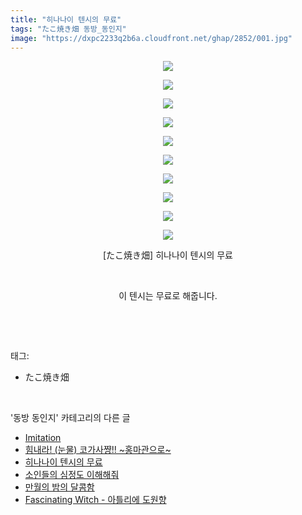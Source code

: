 ```yaml
---
title: "히나나이 텐시의 무료"
tags: "たこ焼き畑 동방_동인지"
image: "https://dxpc2233q2b6a.cloudfront.net/ghap/2852/001.jpg"
---
```

<div class="article">
<p style="text-align: center; clear: none; float: none;"><img src="{{ site.imgserver3 }}/ghap/2852/001.jpg"/></p>
<p style="text-align: center; clear: none; float: none;"><img src="{{ site.imgserver3 }}/ghap/2852/002.jpg"/></p>
<p style="text-align: center; clear: none; float: none;"><img src="{{ site.imgserver3 }}/ghap/2852/003.jpg"/></p>
<p style="text-align: center; clear: none; float: none;"><img src="{{ site.imgserver3 }}/ghap/2852/004.jpg"/></p>
<p style="text-align: center; clear: none; float: none;"><img src="{{ site.imgserver3 }}/ghap/2852/005.jpg"/></p>
<p style="text-align: center; clear: none; float: none;"><img src="{{ site.imgserver3 }}/ghap/2852/006.jpg"/></p>
<p style="text-align: center; clear: none; float: none;"><img src="{{ site.imgserver3 }}/ghap/2852/007.jpg"/></p>
<p style="text-align: center; clear: none; float: none;"><img src="{{ site.imgserver3 }}/ghap/2852/008.jpg"/></p>
<p style="text-align: center; clear: none; float: none;"><img src="{{ site.imgserver3 }}/ghap/2852/009.jpg"/></p>
<p style="text-align: center; clear: none; float: none;"><img src="{{ site.imgserver3 }}/ghap/2852/010.jpg"/></p>
<p style="text-align: center; clear: none; float: none;">[たこ焼き畑] 히나나이 텐시의 무료</p>
<p style="text-align: center; clear: none; float: none;"><br/></p>
<p style="text-align: center; clear: none; float: none;">이 텐시는 무료로 해줍니다.</p>
<p><br/></p>
</div><br/>
<div class="tagTrail">
<p>태그: </p>
<ul>
<li>たこ焼き畑</li>
</ul>
</div><br/>
<div class="another">
<p>'동방 동인지' 카테고리의 다른 글</p>
<ul>
<li><a href="/ghap_2854">Imitation</a></li>
<li><a href="/ghap_2853">힘내라! (눈물) 코가사쨩!! ~홍마관으로~</a></li>
<li><a href="/ghap_2852">히나나이 텐시의 무료</a></li>
<li><a href="/ghap_2851">소인들의 심정도 이해해줘</a></li>
<li><a href="/ghap_2850">만월의 밤의 달콤함</a></li>
<li><a href="/ghap_2849">Fascinating Witch - 아틀리에 도원향</a></li>
</ul>
</div><br/>
<div class="cb_module cb_fluid">
<div class="cb_wrt cb_profile">
</div><!-- commentList close -->
</div><br/>
